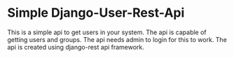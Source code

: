 # Simple Django-User-Rest-Api

This is a simple api to get users in your system. The api is capable of getting users and groups. 
The api needs admin to login for this to work. The api is created using django-rest api framework.

